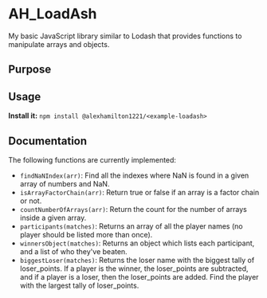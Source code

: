 # AH_LoadAsh

My basic JavaScript library similar to Lodash that provides functions to manipulate arrays and objects.

## Purpose

## Usage

**Install it:**
`npm install @alexhamilton1221/<example-loadash>`

## Documentation

The following functions are currently implemented:

- `findNaNIndex(arr)`: Find all the indexes where NaN is found in a given array of numbers and NaN.
- `isArrayFactorChain(arr)`: Return true or false if an array is a factor chain or not.
- `countNumberOfArrays(arr)`: Return the count for the number of arrays inside a given array.
- `participants(matches)`: Returns an array of all the player names (no player should be listed more than once).
- `winnersObject(matches)`: Returns an object which lists each participant, and a list of who they've beaten.
- `biggestLoser(matches)`: Returns the loser name with the biggest tally of loser_points. If a player is the winner, the loser_points are subtracted, and if a player is a loser, then the loser_points are added. Find the player with the largest tally of loser_points.
